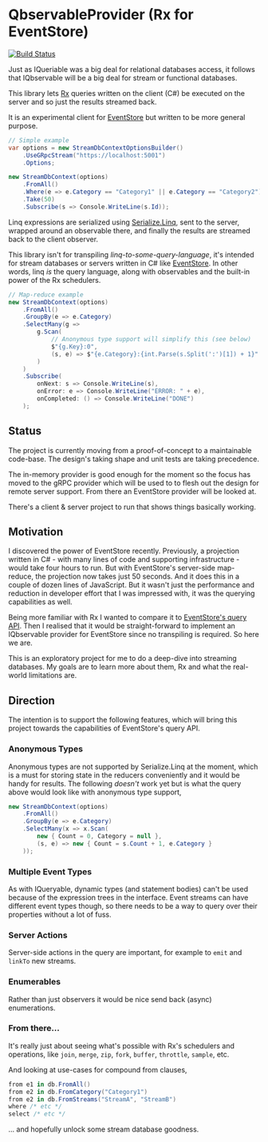 # QbservableProvider (Rx for EventStore)
[![Build Status](https://dev.azure.com/jasonkstevens/PuzzleBox/_apis/build/status/JasonKStevens.QbservableProvider?branchName=master)](https://dev.azure.com/jasonkstevens/PuzzleBox/_build/latest?definitionId=7&branchName=master)

Just as IQueriable was a big deal for relational databases access, it follows that IQbservable will be a big deal for stream or functional databases.

This library lets [Rx](https://github.com/dotnet/reactive) queries written on the client (C#) be executed on the server and so just the results streamed back.

It is an experimental client for [EventStore](https://github.com/EventStore/EventStore) but written to be more general purpose.

```c#
// Simple example
var options = new StreamDbContextOptionsBuilder()
    .UseGRpcStream("https://localhost:5001")
    .Options;

new StreamDbContext(options)
    .FromAll()
    .Where(e => e.Category == "Category1" || e.Category == "Category2")
    .Take(50)
    .Subscribe(s => Console.WriteLine(s.Id));
```

Linq expressions are serialized using [Serialize.Linq](https://github.com/esskar/Serialize.Linq), sent to the server, wrapped around an observable there, and finally the results are streamed back to the client observer.

This library isn't for transpiling _linq-to-some-query-language_, it's intended for stream databases or servers written in C# like [EventStore](https://github.com/EventStore/EventStore). In other words, linq _is_ the query language, along with observables and the built-in power of the Rx schedulers.

```c#
// Map-reduce example
new StreamDbContext(options)
    .FromAll()
    .GroupBy(e => e.Category)
    .SelectMany(g =>
        g.Scan(
            // Anonymous type support will simplify this (see below)
            $"{g.Key}:0",
            (s, e) => $"{e.Category}:{int.Parse(s.Split(':')[1]) + 1}"
        )   
    )
    .Subscribe(
        onNext: s => Console.WriteLine(s),
        onError: e => Console.WriteLine("ERROR: " + e),
        onCompleted: () => Console.WriteLine("DONE")
    );
```

## Status
The project is currently moving from a proof-of-concept to a maintainable code-base. The design's taking shape and unit tests are taking precedence.

The in-memory provider is good enough for the moment so the focus has moved to the gRPC provider which will be used to to flesh out the design for remote server support. From there an EventStore provider will be looked at.

There's a client & server project to run that shows things basically working.

## Motivation
I discovered the power of EventStore recently.  Previously, a projection written in C# - with many lines of code and supporting infrastructure - would take four hours to run.  But with EventStore's server-side map-reduce, the projection now takes just 50 seconds. And it does this in a couple of dozen lines of JavaScript.  But it wasn't just the performance and reduction in developer effort that I was impressed with, it was the querying capabilities as well.

Being more familiar with Rx I wanted to compare it to [EventStore's query API](https://eventstore.org/docs/projections/user-defined-projections/index.html). Then I realised that it would be straight-forward to implement an IQbservable provider for EventStore since no transpiling is required. So here we are.

This is an exploratory project for me to do a deep-dive into streaming databases. My goals are to learn more about them, Rx and what the real-world limitations are.

## Direction
The intention is to support the following features, which will bring this project towards the capabilities of EventStore's query API.

### Anonymous Types
Anonymous types are not supported by Serialize.Linq at the moment, which is a must for storing state in the reducers conveniently and it would be handy for results. The following _doesn't_ work yet but is what the query above would look like with anonymous type support,

```c#
new StreamDbContext(options)
    .FromAll()
    .GroupBy(e => e.Category)
    .SelectMany(x => x.Scan(
        new { Count = 0, Category = null },
        (s, e) => new { Count = s.Count + 1, e.Category }
    ));
```

### Multiple Event Types
As with IQueryable, dynamic types (and statement bodies) can't be used because of the expression trees in the interface.  Event streams can have different event types though, so there needs to be a way to query over their properties without a lot of fuss.

### Server Actions
Server-side actions in the query are important, for example to `emit` and `linkTo` new streams.

### Enumerables
Rather than just observers it would be nice send back (async) enumerations.

### From there...
It's really just about seeing what's possible with Rx's schedulers and operations, like `join`, `merge`, `zip`, `fork`, `buffer`, `throttle`, `sample`, etc.

And looking at use-cases for compound from clauses,

```c#
from e1 in db.FromAll()
from e2 in db.FromCategory("Category1")
from e2 in db.FromStreams("StreamA", "StreamB")
where /* etc */
select /* etc */
```

... and hopefully unlock some stream database goodness.
